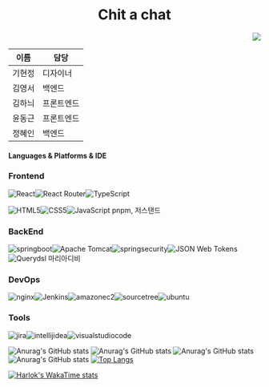 <h1 align="center"> Chit a chat</h1>

<div align="right">
    <img src="https://hits.seeyoufarm.com/api/count/incr/badge.svg?url=https://github.com/chit-a-chat&count_bg=%23CBA0F3&title_bg=%23BF7AEB&icon=&icon_color=%23E7E7E7&title=%EB%B0%A9%EB%AC%B8%EC%9E%90+%EC%88%98&edge_flat=false">
</div>


| 이름   | 담당            |
| ------ | --------------- |
| 기현정 | 디자이너 |
| 김영서 | 백엔드 |
| 김하늬 | 프론트엔드     |
| 윤동근 | 프론트엔드     |
| 정혜인 | 백엔드     |


<h4>Languages & Platforms & IDE</h4>

### Frontend

![React](https://img.shields.io/badge/react-%2320232a.svg?style=for-the-badge&logo=react&logoColor=%2361DAFB)![React Router](https://img.shields.io/badge/React_Router-CA4245?style=for-the-badge&logo=react-router&logoColor=white)![TypeScript](https://img.shields.io/badge/typescript-3178C6?style=for-the-badge&logo=typescript&logoColor=black)

![HTML5](https://img.shields.io/badge/html5-%23E34F26.svg?style=for-the-badge&logo=html5&logoColor=white)![CSS5](https://img.shields.io/badge/css3-%231572B6.svg?style=for-the-badge&logo=css3&logoColor=white)![JavaScript](https://img.shields.io/badge/javascript-%23323330.svg?style=for-the-badge&logo=javascript&logoColor=%23F7DF1E)
pnpm, 저스탠드
### BackEnd

![springboot](https://img.shields.io/badge/springboot-%6DB33F.svg?style=for-the-badge&logo=springboot&logoColor=white)![Apache Tomcat](https://img.shields.io/badge/apache%20tomcat-%23F8DC75.svg?style=for-the-badge&logo=apache-tomcat&logoColor=black)![springsecurity](https://img.shields.io/badge/springsecurity-%6DB33F.svg?style=for-the-badge&logo=springsecurity&logoColor=white)![JSON Web Tokens](https://img.shields.io/badge/JSONWebTokens-%23000000.svg?style=for-the-badge&logo=JSON-Web-Tokens&logoColor=%2361DAFB)![Querydsl](https://img.shields.io/badge/Querydsl-%23333333.svg?style=for-the-badge&logo=GitHub&logoColor=%2361DAFB) 마리아디비




### DevOps
![nginx](https://img.shields.io/badge/nginx-009639.svg?style=for-the-badge&logo=nginx&logoColor=white)![Jenkins](https://img.shields.io/badge/Jenkins-D24939.svg?style=for-the-badge&logo=Jenkins&logoColor=white)![amazonec2](https://img.shields.io/badge/amazonec2-FF9900.svg?style=for-the-badge&logo=amazonec2&logoColor=white)![sourcetree](https://img.shields.io/badge/sourcetree-0052CC.svg?style=for-the-badge&logo=sourcetree&logoColor=white)![ubuntu](https://img.shields.io/badge/ubuntu-E95420.svg?style=for-the-badge&logo=ubuntu&logoColor=white)

### Tools
![jira](https://img.shields.io/badge/jira-0052CC.svg?style=for-the-badge&logo=jira&logoColor=white)![intellijidea](https://img.shields.io/badge/intellijidea-000000.svg?style=for-the-badge&logo=intellijidea&logoColor=white)![visualstudiocode](https://img.shields.io/badge/visualstudiocode-007ACC.svg?style=for-the-badge&logo=visualstudiocode&logoColor=white)

![Anurag's GitHub stats](https://github-readme-stats.vercel.app/api?username=YoonDongGeun&show_icons=true&theme=synthwave&rank_icon=github)
![Anurag's GitHub stats](https://github-readme-stats.vercel.app/api?username=hani2057&show_icons=true&theme=tokyonight&rank_icon=percentile)
![Anurag's GitHub stats](https://github-readme-stats.vercel.app/api?username=hij712&show_icons=true&theme=radical)
![Anurag's GitHub stats](https://github-readme-stats.vercel.app/api?username=koy4648&show_icons=true&theme=dracula)
[![Top Langs](https://github-readme-stats.vercel.app/api/top-langs/?username=YoonDongGeun&layout=pie)](https://github.com/anuraghazra/github-readme-stats)

[![Harlok's WakaTime stats](https://github-readme-stats.vercel.app/api/wakatime?username=YoonDongGeun)](https://github.com/anuraghazra/github-readme-stats)
